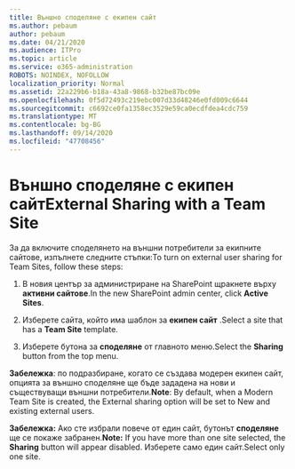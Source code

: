 ```yaml
---
title: Външно споделяне с екипен сайт
ms.author: pebaum
author: pebaum
ms.date: 04/21/2020
ms.audience: ITPro
ms.topic: article
ms.service: o365-administration
ROBOTS: NOINDEX, NOFOLLOW
localization_priority: Normal
ms.assetid: 22a229b6-b18a-43a8-9868-b32be87bc09e
ms.openlocfilehash: 0f5d72493c219ebc007d33d48246e0fd009c6644
ms.sourcegitcommit: c6692ce0fa1358ec3529e59ca0ecdfdea4cdc759
ms.translationtype: MT
ms.contentlocale: bg-BG
ms.lasthandoff: 09/14/2020
ms.locfileid: "47708456"
---
```

# <a name="external-sharing-with-a-team-site"></a><span data-ttu-id="f9223-102">Външно споделяне с екипен сайт</span><span class="sxs-lookup"><span data-stu-id="f9223-102">External Sharing with a Team Site</span></span>

<span data-ttu-id="f9223-103">За да включите споделянето на външни потребители за екипните сайтове, изпълнете следните стъпки:</span><span class="sxs-lookup"><span data-stu-id="f9223-103">To turn on external user sharing for Team Sites, follow these steps:</span></span> 
  
1. <span data-ttu-id="f9223-104">В новия център за администриране на SharePoint щракнете върху **активни сайтове**.</span><span class="sxs-lookup"><span data-stu-id="f9223-104">In the new SharePoint admin center, click **Active Sites**.</span></span>
  
2. <span data-ttu-id="f9223-105">Изберете сайта, който има шаблон за **екипен сайт** .</span><span class="sxs-lookup"><span data-stu-id="f9223-105">Select a site that has a **Team Site** template.</span></span> 
  
3. <span data-ttu-id="f9223-106">Изберете бутона за **споделяне** от главното меню.</span><span class="sxs-lookup"><span data-stu-id="f9223-106">Select the **Sharing** button from the top menu.</span></span> 
  
 <span data-ttu-id="f9223-107">**Забележка**: по подразбиране, когато се създава модерен екипен сайт, опцията за външно споделяне ще бъде зададена на нови и съществуващи външни потребители.</span><span class="sxs-lookup"><span data-stu-id="f9223-107">**Note**: By default, when a Modern Team Site is created, the External sharing option will be set to New and existing external users.</span></span> 
  
 <span data-ttu-id="f9223-108">**Забележка:** Ако сте избрали повече от един сайт, бутонът **споделяне** ще се покаже забранен.</span><span class="sxs-lookup"><span data-stu-id="f9223-108">**Note:** If you have more than one site selected, the **Sharing** button will appear disabled.</span></span> <span data-ttu-id="f9223-109">Изберете само един сайт.</span><span class="sxs-lookup"><span data-stu-id="f9223-109">Select only one site.</span></span> 
  

